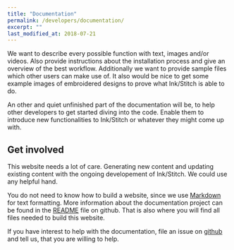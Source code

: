 ```yaml
---
title: "Documentation"
permalink: /developers/documentation/
excerpt: ""
last_modified_at: 2018-07-21
---
```

We want to describe every possible function with text, images and/or videos. Also provide instructions about the installation process and give an overview of the best workflow. Additionally we want to provide sample files which other users can make use of. It also would be nice to get some example images of embroidered designs to prove what Ink/Stitch is able to do.

An other and quiet unfinished part of the documentation will be, to help other developers to get started diving into the code. Enable them to introduce new functionalities to Ink/Stitch or whatever they might come up with.

## Get involved
This website needs a lot of care. Generating new content and updating existing content with the ongoing developement of Ink/Stitch. We could use any helpful hand.

You do not need to know how to build a website, since we use [Markdown](https://help.github.com/articles/basic-writing-and-formatting-syntax/) for text formatting. More information about the documentation project can be found in the [README](https://github.com/inkstitch/inkstitch/tree/gh-pages) file on github. That is also where you will find all files needed to build this website.

If you have interest to help with the documentation, file an issue on [github](https://github.com/inkstitch/inkstitch/issues) and tell us, that you are willing to help.
